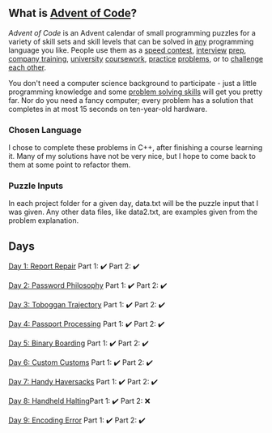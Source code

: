 ## What is [Advent of Code](https://adventofcode.com/)?

_Advent of Code_ is an Advent calendar of small programming puzzles for a variety of skill sets and skill levels that can be solved in [any](https://github.com/search?q=advent+of+code) programming language you like. People use them as a [speed contest](https://adventofcode.com/leaderboard), [interview](https://y3l2n.com/2018/05/09/interview-prep-advent-of-code/)  [prep](https://twitter.com/dznqbit/status/1037607793144938497), [company training](https://twitter.com/pgoultiaev/status/950805811583963137), [university](https://gitlab.com/imhoffman/fa19b4-mat3006/wikis/home)  [coursework](https://www.gribblelab.org/scicomp2019/), [practice](https://twitter.com/mrdanielklein/status/936267621468483584)  [problems](https://comp215.blogs.rice.edu/), or to [challenge each other](https://www.reddit.com/r/adventofcode/search?q=flair%3Aupping&restrict_sr=on).

You don't need a computer science background to participate - just a little programming knowledge and some [problem solving skills](https://www.reddit.com/r/adventofcode/comments/7kd8jt/what_would_you_say_are_the_minimal_skills_for/dre0uu3/) will get you pretty far. Nor do you need a fancy computer; every problem has a solution that completes in at most 15 seconds on ten-year-old hardware.

### Chosen Language

I chose to complete these problems in C++, after finishing a course learning it. Many of my solutions have not be very nice, but I hope to come back to them at some point to refactor them.

### Puzzle Inputs

In each project folder for a given day, data.txt will be the puzzle input that I was given. Any other data files, like data2.txt, are examples given from the problem explanation.

## Days

[Day 1: Report Repair](2020/2020day1) Part 1: :heavy_check_mark: Part 2: :heavy_check_mark:

[Day 2: Password Philosophy](2020/2020day2) Part 1: :heavy_check_mark: Part 2: :heavy_check_mark:

[Day 3: Toboggan Trajectory](2020/2020day3) Part 1: :heavy_check_mark: Part 2: :heavy_check_mark:

[Day 4: Passport Processing](2020/2020day4) Part 1: :heavy_check_mark: Part 2: :heavy_check_mark:

[Day 5: Binary Boarding](2020/2020day5) Part 1: :heavy_check_mark: Part 2: :heavy_check_mark:

[Day 6: Custom Customs](2020/2020day6) Part 1: :heavy_check_mark: Part 2: :heavy_check_mark:

[Day 7: Handy Haversacks](2020/2020day7) Part 1: :heavy_check_mark: Part 2: :heavy_check_mark:

[Day 8: Handheld Halting](2020/2020day8)Part 1: :heavy_check_mark: Part 2: :x:

[Day 9: Encoding Error](2020/2020day9) Part 1: :heavy_check_mark: Part 2: :heavy_check_mark:
